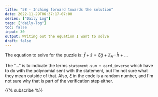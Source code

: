 ```yaml
---
title: "58 - Inching forward towards the solution"
date: 2022-11-29T06:37:17-07:00
series: ["Daily Log"]
tags: ["daily-log"]
toc: false
input: 30
output: Writing out the equation I want to solve
draft: false
---
```

The equation to solve for the puzzle is: $\hat{f} + \hat{s} = \xi \hat{g} + \mathbb{Z}_H \cdot \hat{h} + ...$

The "$...$" is to indicate the terms `statement.sum + card_inverse` which have to do with the polynomial sent with the statement, but I'm not sure what they mean outside of that. Also, $\xi$ in the code is a random number, and I'm not sure why that is part of the verification step either.

{{% subscribe %}}
